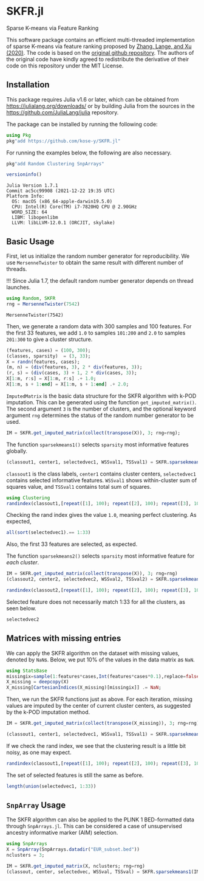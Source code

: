 # SKFR.jl

Sparse K-means via Feature Ranking

This software package contains an efficient multi-threaded implementation of sparse K-means via feature ranking proposed by [Zhang, Lange, and Xu (2020)](https://proceedings.neurips.cc//paper/2020/file/735ddec196a9ca5745c05bec0eaa4bf9-Paper.pdf). The code is based on the [original github repository](https://github.com/ZhiyueZ/SKFR). The authors of the original code have kindly agreed to redistribute the derivative of their code on this repository under the MIT License. 

## Installation

This package requires Julia v1.6 or later, which can be obtained from
<https://julialang.org/downloads/> or by building Julia from the sources in the
<https://github.com/JuliaLang/julia> repository.

The package can be installed by running the following code:
```julia
using Pkg
pkg"add https://github.com/kose-y/SKFR.jl"
```
For running the examples below, the following are also necessary. 
```julia
pkg"add Random Clustering SnpArrays"
```


```julia
versioninfo()
```

    Julia Version 1.7.1
    Commit ac5cc99908 (2021-12-22 19:35 UTC)
    Platform Info:
      OS: macOS (x86_64-apple-darwin19.5.0)
      CPU: Intel(R) Core(TM) i7-7820HQ CPU @ 2.90GHz
      WORD_SIZE: 64
      LIBM: libopenlibm
      LLVM: libLLVM-12.0.1 (ORCJIT, skylake)


## Basic Usage

First, let us initialize the random number generator for reproducibility. We use `MersenneTwister` to obtain the same result with different number of threads.

!!! Since Julia 1.7, the default random number generator depends on thread launches.


```julia
using Random, SKFR
rng = MersenneTwister(7542)
```




    MersenneTwister(7542)



Then, we generate a random data with 300 samples and 100 features. For the first 33 features, we add `1.0` to samples `101:200` and `2.0` to samples `201:300` to give a cluster structure. 


```julia
(features, cases) = (100, 300);
(classes, sparsity)  = (3, 33);
X = randn(features, cases);
(m, n) = (div(features, 3), 2 * div(features, 3));
(r, s) = (div(cases, 3) + 1, 2 * div(cases, 3));
X[1:m, r:s] = X[1:m, r:s] .+ 1.0;
X[1:m, s + 1:end] = X[1:m, s + 1:end] .+ 2.0;
```

`ImputedMatrix` is the basic data structure for the SKFR algorithm with k-POD imputation. This can be generated using the function `get_imputed_matrix()`. The second argument `3` is the number of clusters, and the optional keyword argument `rng` determines the status of the random number generator to be used. 


```julia
IM = SKFR.get_imputed_matrix(collect(transpose(X)), 3; rng=rng);
```

The function `sparsekmeans1()` selects `sparsity` most informative features globally. 


```julia
(classout1, center1, selectedvec1, WSSval1, TSSval1) = SKFR.sparsekmeans1(IM, sparsity);
```

`classout1` is the class labels, `center1` contains cluster centers, `selectedvec1` contains selected informative features. `WSSval1` shows within-cluster sum of squares value, and `TSSval1` contains total sum of squares. 


```julia
using Clustering
randindex(classout1,[repeat([1], 100); repeat([2], 100); repeat([3], 100)])[1]
```

Checking the rand index gives the value `1.0`, meaning perfect clustering. As expected, 


```julia
all(sort(selectedvec1).== 1:33)
```

Also, the first 33 features are selected, as expected. 

The function `sparsekmeans2()` selects `sparsity` most informative feature for *each cluster*. 


```julia
IM = SKFR.get_imputed_matrix(collect(transpose(X)), 3; rng=rng)
(classout2, center2, selectedvec2, WSSval2, TSSval2) = SKFR.sparsekmeans2(IM, sparsity);
```


```julia
randindex(classout2,[repeat([1], 100); repeat([2], 100); repeat([3], 100)])[1]
```

Selected feature does not necessarily match 1:33 for all the clusters, as seen below. 


```julia
selectedvec2
```

## Matrices with missing entries

We can apply the SKFR algorithm on the dataset with missing values, denoted by `NaN`s. Below, we put 10% of the values in the data matrix as `NaN`. 


```julia
using StatsBase
missingix=sample(1:features*cases,Int(features*cases*0.1),replace=false)
X_missing = deepcopy(X)
X_missing[CartesianIndices(X_missing)[missingix]] .= NaN;
```

Then, we run the SKFR functions just as above. For each iteration, missing values are imputed by the center of current cluster centers, as suggested by the k-POD imputation method. 


```julia
IM = SKFR.get_imputed_matrix(collect(transpose(X_missing)), 3; rng=rng);
```


```julia
(classout1, center1, selectedvec1, WSSval1, TSSval1) = SKFR.sparsekmeans1(IM, sparsity);
```

If we check the rand index, we see that the clustering result is a little bit noisy, as one may expect.


```julia
randindex(classout1,[repeat([1], 100); repeat([2], 100); repeat([3], 100)])[1]
```

The set of selected features is still the same as before. 


```julia
length(union(selectedvec1, 1:33))
```

## `SnpArray` Usage

The SKFR algorithm can also be applied to the PLINK 1 BED-formatted data through `SnpArrays.jl`. This can be considered a case of unsupervised ancestry informative marker (AIM) selection. 


```julia
using SnpArrays
X = SnpArray(SnpArrays.datadir("EUR_subset.bed"))
nclusters = 3;
```


```julia
IM = SKFR.get_imputed_matrix(X, nclusters; rng=rng)
(classout, center, selectedvec, WSSval, TSSval) = SKFR.sparsekmeans1(IM, 1000);
```
